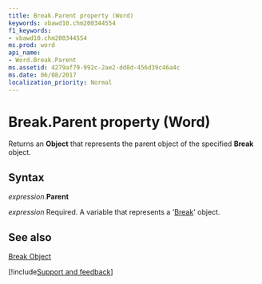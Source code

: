 ```yaml
---
title: Break.Parent property (Word)
keywords: vbawd10.chm200344554
f1_keywords:
- vbawd10.chm200344554
ms.prod: word
api_name:
- Word.Break.Parent
ms.assetid: 4279af79-992c-2ae2-dd8d-456d39c46a4c
ms.date: 06/08/2017
localization_priority: Normal
---
```



# Break.Parent property (Word)

Returns an  **Object** that represents the parent object of the specified **Break** object.


## Syntax

_expression_.**Parent**

_expression_ Required. A variable that represents a '[Break](Word.Break.md)' object.


## See also


[Break Object](Word.Break.md)

[!include[Support and feedback](~/includes/feedback-boilerplate.md)]